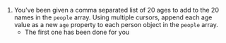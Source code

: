 1. You've been given a comma separated list of 20 ages to add to the 20 names in the `people` array. Using multiple cursors, append each age value as a new `age` property to each person object in the `people` array.
   - The first one has been done for you
